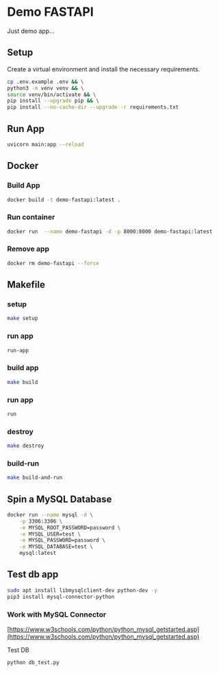 # Demo FASTAPI

Just demo app...

## Setup
Create a virtual environment and install the necessary requirements.

```sh
cp .env.example .env && \
python3 -m venv venv && \
source venv/bin/activate && \
pip install --upgrade pip && \
pip install --no-cache-dir --upgrade -r requirements.txt
```

## Run App
```sh
uvicorn main:app --reload
```

## Docker
### Build App
```sh
docker build -t demo-fastapi:latest .
```

### Run container
```sh
docker run  --name demo-fastapi -d -p 8000:8000 demo-fastapi:latest
```

### Remove app
```sh
docker rm demo-fastapi --force
```

## Makefile
### setup
```sh
make setup
```
### run app
```sh
run-app
```
### build app
```sh
make build
```
### run app
```sh
run
```
### destroy
```sh
make destroy
```
### build-run
```sh
make build-and-run
```

## Spin a MySQL Database
```sh
docker run --name mysql -d \
    -p 3306:3306 \
    -e MYSQL_ROOT_PASSWORD=password \
    -e MYSQL_USER=test \
    -e MYSQL_PASSWORD=password \
    -e MYSQL_DATABASE=test \
    mysql:latest
```

## Test db app
```sh
sudo apt install libmysqlclient-dev python-dev -y
pip3 install mysql-connector-python
```
### Work with MySQL Connector
[https://www.w3schools.com/python/python_mysql_getstarted.asp](https://www.w3schools.com/python/python_mysql_getstarted.asp)

Test DB
```sh
python db_test.py
```